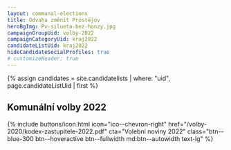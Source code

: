 ```yaml
---
layout: communal-elections
title: Odvaha změnit Prostějov
heroBgImg: Pv-silueta-bez-honzy.jpg
campaignGroupUid: volby-2022
campaignCategoryUid: kraj2022
candidateListUid: kraj2022
hideCandidateSocialProfiles: true
# customizeHeader: true
---
```

{% assign candidates = site.candidatelists | where: "uid", page.candidateListUid | first %}
<!-- {% capture mainContent %}
  <h1 class="head-alt-lg md:head-alt-xl text-center">Komunální volby 2022</h1>
{% endcapture %} -->

<!-- {% capture subContent %}
  <h2 class="head-alt-base md:head-alt-md mt-2 text-center">Šance <strong>změnit budoucnost</strong></h2>
{% endcapture %} -->

<!-- {% include elections-header.html img=page.img bgImg=page.heroBgImg mainContent=mainContent subContent=subContent candidateListNumber=candidates.number %} -->

<h2 class="head-alt-base md:head-alt-md mt-2">Komunální volby 2022</h2>
<div class="mt-4 md:mt-8 space-y-4">
  {% include buttons/icon.html icon="ico--chevron-right" href="/volby-2020/kodex-zastupitele-2022.pdf" cta="Volební noviny 2022" class="btn--blue-300 btn--hoveractive btn--fullwidth md:btn--autowidth text-lg" %}
